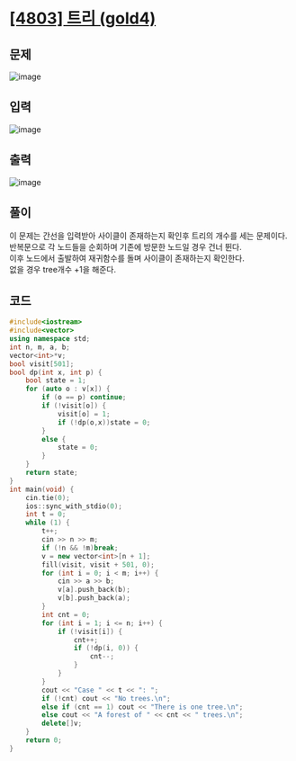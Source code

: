 # [[4803] 트리 (gold4)](https://www.acmicpc.net/problem/4803)
## 문제
![image](https://github.com/daehan-86/baekjoon_study_with_cpp/assets/78295295/ab6cfe7d-538b-47c6-a85e-307a2c24f1c6)

## 입력
![image](https://github.com/daehan-86/baekjoon_study_with_cpp/assets/78295295/5710f557-8da4-43f2-af99-9039c497d5e1)

## 출력
![image](https://github.com/daehan-86/baekjoon_study_with_cpp/assets/78295295/7599f77d-4416-4ae8-b0b1-a15bfb5b0d38)

## 풀이
이 문제는 간선을 입력받아 사이클이 존재하는지 확인후 트리의 개수를 세는 문제이다.  
반복문으로 각 노드들을 순회하며 기존에 방문한 노드일 경우 건너 뛴다.  
이후 노드에서 출발하여 재귀함수를 돌며 사이클이 존재하는지 확인한다.  
없을 경우 tree개수 +1을 해준다.  

## 코드
```cpp
#include<iostream>
#include<vector>
using namespace std;
int n, m, a, b;
vector<int>*v;
bool visit[501];
bool dp(int x, int p) {
	bool state = 1;
	for (auto o : v[x]) {
		if (o == p) continue;
		if (!visit[o]) {
			visit[o] = 1;
			if (!dp(o,x))state = 0;
		}
		else {
			state = 0;
		}
	}
	return state;
}
int main(void) {
	cin.tie(0);
	ios::sync_with_stdio(0);
	int t = 0;
	while (1) {
		t++;
		cin >> n >> m;
		if (!n && !m)break;
		v = new vector<int>[n + 1];
		fill(visit, visit + 501, 0);
		for (int i = 0; i < m; i++) {
			cin >> a >> b;
			v[a].push_back(b);
			v[b].push_back(a);
		}
		int cnt = 0;
		for (int i = 1; i <= n; i++) {
			if (!visit[i]) {
				cnt++;
				if (!dp(i, 0)) {
					cnt--;
				}
			}
		}
		cout << "Case " << t << ": ";
		if (!cnt) cout << "No trees.\n";
		else if (cnt == 1) cout << "There is one tree.\n";
		else cout << "A forest of " << cnt << " trees.\n";
		delete[]v;
	}
	return 0;
}
```
